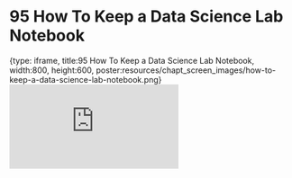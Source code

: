 # 95 How To Keep a Data Science Lab Notebook
 
{type: iframe, title:95 How To Keep a Data Science Lab Notebook, width:800, height:600, poster:resources/chapt_screen_images/how-to-keep-a-data-science-lab-notebook.png}
![](https://datatrail-jhu.github.io/DataTrail_ReOrg/no_toc/how-to-keep-a-data-science-lab-notebook.html)
 

 
